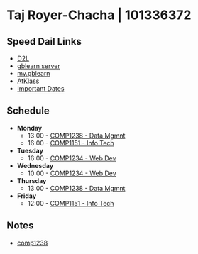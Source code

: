 # Taj Royer-Chacha | 101336372

## Speed Dail Links
- [D2L](https://learn.georgebrown.ca)
- [gblearn server](https://w5336372.gblearn.com/)
- [my.gblearn](https://my.gblearn.com/)
- [AtKlass](https://app.atklass.com)
- [Important Dates](https://www.georgebrown.ca/current-students/important-dates?term=27246&category=131)

## Schedule 
- **Monday**
  - 13:00 - [COMP1238 - Data Mgmnt](https://learn.georgebrown.ca/d2l/home/334969)
  - 16:00 - [COMP1151 - Info Tech](https://learn.georgebrown.ca/d2l/home/335096)
- **Tuesday**
  - 16:00 - [COMP1234 - Web Dev](https://learn.georgebrown.ca/d2l/home/342908)
- **Wednesday**
  - 10:00 - [COMP1234 - Web Dev](https://learn.georgebrown.ca/d2l/home/342908)
- **Thursday**
  - 13:00 - [COMP1238 - Data Mgmnt](https://learn.georgebrown.ca/d2l/home/334969)
- **Friday**
  - 12:00 - [COMP1151 - Info Tech](https://learn.georgebrown.ca/d2l/home/335096)

## Notes
- [comp1238](comp1238.md)
